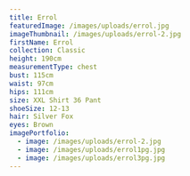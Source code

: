 ```yaml
---
title: Errol
featuredImage: /images/uploads/errol.jpg
imageThumbnail: /images/uploads/errol-2.jpg
firstName: Errol
collection: Classic
height: 190cm
measurementType: chest
bust: 115cm
waist: 97cm
hips: 111cm
size: XXL Shirt 36 Pant
shoeSize: 12-13
hair: Silver Fox
eyes: Brown
imagePortfolio:
  - image: /images/uploads/errol-2.jpg
  - image: /images/uploads/errol1pg.jpg
  - image: /images/uploads/errol3pg.jpg
---
```


